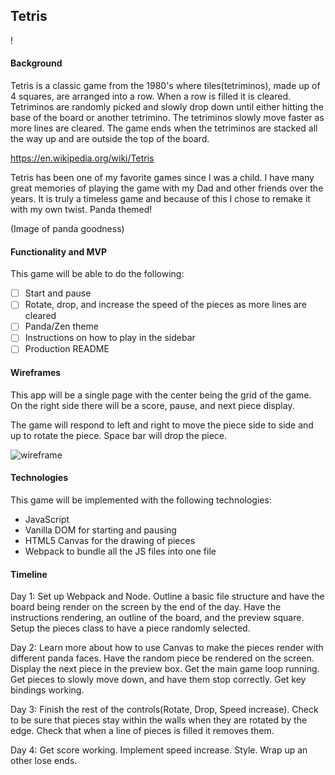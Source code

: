 ## Tetris

!
#### Background
Tetris is a classic game from the 1980's where tiles(tetriminos), made up of 4 squares, are arranged into a row. When a row is filled it is cleared. Tetriminos are randomly picked and slowly drop down until either hitting the base of the board or another tetrimino. The tetriminos slowly move faster as more lines are cleared. The game ends when the tetriminos are stacked all the way up and are outside the top of the board.

https://en.wikipedia.org/wiki/Tetris

Tetris has been one of my favorite games since I was a child. I have many great memories of playing the game with my Dad and other friends over the years. It is truly a timeless game and because of this I chose to remake it with my own twist. Panda themed!

(Image of panda goodness)


#### Functionality and MVP
This game will be able to do the following:

- [ ] Start and pause
- [ ] Rotate, drop, and increase the speed of the pieces as more lines are cleared
- [ ] Panda/Zen theme
- [ ] Instructions on how to play in the sidebar
- [ ] Production README

#### Wireframes
This app will be a single page with the center being the grid of the game. On the right side there will be a score, pause, and next piece display.

The game will respond to left and right to move the piece side to side and up to rotate the piece. Space bar will drop the piece.

![wireframe](/docs/wireframe.png)

#### Technologies
This game will be implemented with the following technologies:
- JavaScript
- Vanilla DOM for starting and pausing
- HTML5 Canvas for the drawing of pieces
- Webpack to bundle all the JS files into one file

#### Timeline
Day 1: Set up Webpack and Node. Outline a basic file structure and have the board being render on the screen by the end of the day. Have the instructions rendering, an outline of the board, and the preview square. Setup the pieces class to have a piece randomly selected.

Day 2: Learn more about how to use Canvas to make the pieces render with different panda faces. Have the random piece be rendered on the screen. Display the next piece in the preview box. Get the main game loop running. Get pieces to slowly move down, and have them stop correctly. Get key bindings working.

Day 3: Finish the rest of the controls(Rotate, Drop, Speed increase). Check to be sure that pieces stay within the walls when they are rotated by the edge. Check that when a line of pieces is filled it removes them.

Day 4: Get score working. Implement speed increase. Style. Wrap up an other lose ends.
